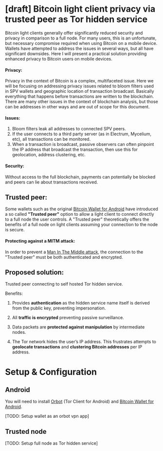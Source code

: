 [draft] Bitcoin light client privacy via trusted peer as Tor hidden service
===========================================================================

Bitcoin light clients generally offer significantly reduced security and privacy in comparison to a full node. For many users, this is an unfortunate, but necessary compromise required when using Bitcoin on a mobile device. Wallets have attempted to address the issues in several ways, but all have significant downsides. Here I will present a practical solution providing enhanced privacy to Bitcoin users on mobile devices.

#### Privacy:
Privacy in the context of Bitcoin is a complex, multifaceted issue.  Here we will be focusing on addressing privacy issues related to bloom filters used in SPV wallets and geographic location of transaction broadcast.  Basically everything that happens before transactions are written to the blockchain.  There are many other issues in the context of blockchain analysis, but those can be addresses in other ways and are out of scope for this document.


#### Issues:
1. Bloom filters leak all addresses to connected SPV peers.
2. If the user connects to a third party server (as in Electrum, Mycelium, etc), all transactions can be monitored.
3. When a transaction is broadcast, passive observers can often pinpoint the IP address that broadcast the transaction, then use this for geolocation, address clustering, etc.


#### Security:
Without access to the full blockchain, payments can potentially be blocked and peers can lie about transactions received.


## Trusted peer:
Some wallets such as the original [Bitcoin Wallet for Android](https://play.google.com/store/apps/details?id=de.schildbach.wallet) have introduced a so called **"Trusted peer"** option to allow a light client to connect directly to a full node the user controls. A "Trusted peer" theoretically offers the benefits of a full node on light clients assuming your connection to the node is secure.


#### Protecting against a MITM attack:
In order to prevent a [Man In The Middle attack](https://en.wikipedia.org/wiki/Man-in-the-middle_attack), the connection to the "Trusted peer" must be both authenticated and encrypted.


## Proposed solution:
Trusted peer connecting to self hosted Tor hidden service.

Benefits:

1. Provides **authentication** as the hidden service name itself is derived from the public key, preventing impersonation.

2. All **traffic is encrypted** preventing passive surveillance.

3. Data packets are **protected against manipulation** by intermediate nodes.

4. The Tor network hides the user’s IP address.  This frustrates attempts to **geolocate transactions** and **clustering Bitcoin addresses** per IP address.


# Setup & Configuration

## Android
You will need to install [Orbot](https://play.google.com/store/apps/details?id=org.torproject.android) (Tor Client for Android) and [Bitcoin Wallet for Android](https://play.google.com/store/apps/details?id=de.schildbach.wallet).

[TODO: Setup wallet as an orbot vpn app]

## Trusted node

[TODO: Setup full node as Tor hidden service]
